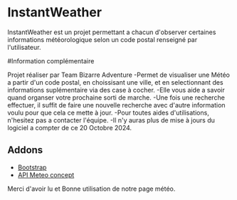 # InstantWeather

InstantWeather est un projet permettant a chacun d'observer certaines informations météorologique selon un code postal renseigné par l'utilisateur.

#Information complémentaire 

Projet réaliser par Team Bizarre Adventure 
-Permet de visualiser une Météo a partir d'un code postal, en choissisant une ville, et en selectionnant des informations suplémentaire via des case à cocher.
-Elle vous aide a savoir quand organser votre prochaine sorti de marche.
-Une fois une recherche effectuer, il suffit de faire une nouvelle recherche avec d'autre information voulu pour que cela ce mette à jour.
-Pour toutes aides d'utilisations, n'hesitez pas a contacter l'équipe.
-Il n'y auras plus de mise à jours du logiciel a compter de ce 20 Octobre 2024.

## Addons

* [Bootstrap](Bootstrap.com)
* [API Meteo concept](https://www.meteomatics.com)

Merci d'avoir lu et Bonne utilisation de notre page météo.
